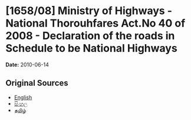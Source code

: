 # [1658/08] Ministry of Highways - National Thorouhfares Act.No 40 of 2008 - Declaration of the roads in Schedule to be National Highways

**Date:** 2010-06-14

## Original Sources

- [English](https://documents.gov.lk/view/extra-gazettes/2010/6/1658-08_E.pdf)
- [සිංහල](https://documents.gov.lk/view/extra-gazettes/2010/6/1658-08_S.pdf)
- [தமிழ்](https://documents.gov.lk/view/extra-gazettes/2010/6/1658-08_T.pdf)
